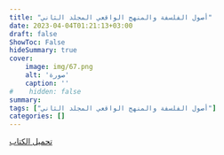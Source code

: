 ```yaml
---
title: "أصول الفلسفة والمنهج الواقعي المجلد الثاني"
date: 2023-04-04T01:21:13+03:00
draft: false
ShowToc: False
hideSummary: true
cover:
    image: img/67.png
    alt: 'صورة'
    caption: ''
#    hidden: false
summary: 
tags: ["أصول الفلسفة والمنهج الواقعي المجلد الثاني"]
categories: []
---
```

[تحميل الكتاب](./../../books/67.pdf)

